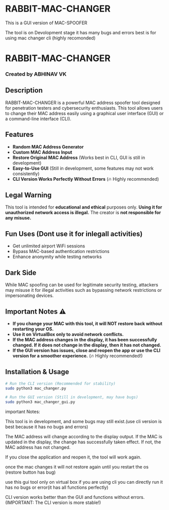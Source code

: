 # RABBIT-MAC-CHANGER
This is a GUI version of MAC-SPOOFER


The tool is on Devolopment stage it has many bugs and errors best is for using mac changer cli (highly recomonded)

# RABBIT-MAC-CHANGER

### Created by ABHINAV VK

## Description
RABBIT-MAC-CHANGER is a powerful MAC address spoofer tool designed for penetration testers and cybersecurity enthusiasts. This tool allows users to change their MAC address easily using a graphical user interface (GUI) or a command-line interface (CLI).

## Features
- **Random MAC Address Generator**
- **Custom MAC Address Input**
- **Restore Original MAC Address** (Works best in CLI, GUI is still in development)
- **Easy-to-Use GUI** (Still in development, some features may not work consistently)
- **CLI Version Works Perfectly Without Errors** (🔥 Highly recommended)

## Legal Warning
This tool is intended for **educational and ethical** purposes only. **Using it for unauthorized network access is illegal.** The creator is **not responsible for any misuse.**

## Fun Uses (Dont use it for inlegall activities)
- Get unlimited airport WiFi sessions 
- Bypass MAC-based authentication restrictions
- Enhance anonymity while testing networks

## Dark Side
While MAC spoofing can be used for legitimate security testing, attackers may misuse it for illegal activities such as bypassing network restrictions or impersonating devices.

## Important Notes ⚠️
- **If you change your MAC with this tool, it will NOT restore back without restarting your OS.**
- **Use it on VirtualBox only to avoid network conflicts.**
- **If the MAC address changes in the display, it has been successfully changed. If it does not change in the display, then it has not changed.**
- **If the GUI version has issues, close and reopen the app or use the CLI version for a smoother experience.** (🔥 Highly recommended!)

## Installation & Usage
```bash
# Run the CLI version (Recommended for stability)
sudo python3 mac_changer.py

# Run the GUI version (Still in development, may have bugs)
sudo python3 mac_changer_gui.py
```
important Notes:

This tool is in development, and some bugs may still exist.(use cli version is best because it has no bugs and errors)

The MAC address will change according to the display output. If the MAC is updated in the display, the change has successfully taken effect. If not, the MAC address has not changed.

If you close the application and reopen it, the tool will work again.

once the mac changes it will not restore again until you restart the os (restore button has bug) 

use this gui tool only on virtual box if you are using cli you can directly run it has no bugs or error(it has all functions perfectly)

CLI version works better than the GUI and functions without errors. (IMPORTANT: The CLI version is more stable!)




